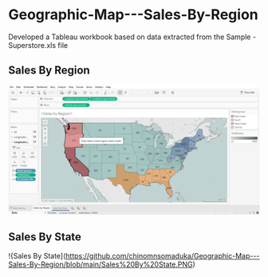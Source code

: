 # Geographic-Map---Sales-By-Region

Developed a Tableau workbook based on data extracted from the Sample - Superstore.xls file 

## Sales By Region
![Sales By Region](https://github.com/chinomnsomaduka/Geographic-Map---Sales-By-Region/blob/main/Sales%20By%20Region.PNG)


## Sales By State
!{Sales By State](https://github.com/chinomnsomaduka/Geographic-Map---Sales-By-Region/blob/main/Sales%20By%20State.PNG)
